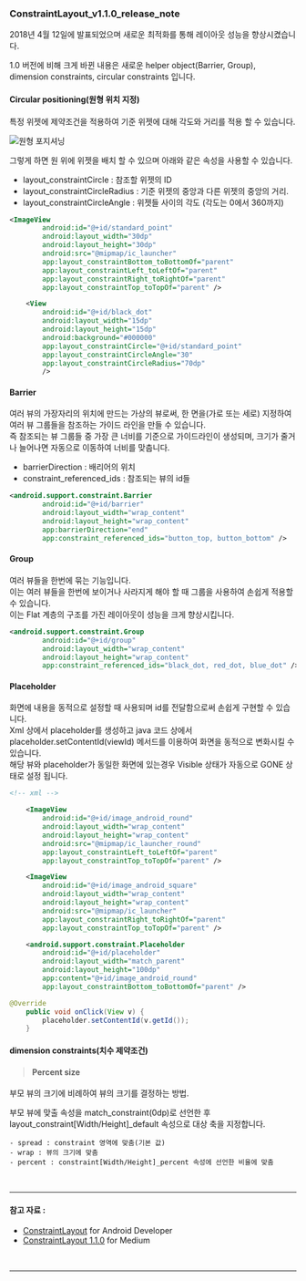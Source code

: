 ### ConstraintLayout_v1.1.0_release_note

2018년 4월 12일에 발표되었으며 새로운 최적화를 통해 레이아웃 성능을 향상시켰습니다.

1.0 버전에 비해 크게 바뀐 내용은 새로운 helper object(Barrier, Group), dimension constraints, circular constraints 입니다.


#### Circular positioning(원형 위치 지정)

특정 위젯에 제약조건을 적용하여 기준 위젯에 대해 각도와 거리를 적용 할 수 있습니다.</br>

![원형 포지셔닝](https://developer.android.com/reference/android/support/constraint/resources/images/circle2.png)

그렇게 하면 원 위에 위젯을 배치 할 수 있으며 아래와 같은 속성을 사용할 수 있습니다.</br>

- layout_constraintCircle : 참조할 위젯의 ID
- layout_constraintCircleRadius : 기준 위젯의 중앙과 다른 위젯의 중앙의 거리.
- layout_constraintCircleAngle : 위젯들 사이의 각도 (각도는 0에서 360까지)

``` xml
<ImageView
        android:id="@+id/standard_point"
        android:layout_width="30dp"
        android:layout_height="30dp"
        android:src="@mipmap/ic_launcher"
        app:layout_constraintBottom_toBottomOf="parent"
        app:layout_constraintLeft_toLeftOf="parent"
        app:layout_constraintRight_toRightOf="parent"
        app:layout_constraintTop_toTopOf="parent" />

    <View
        android:id="@+id/black_dot"
        android:layout_width="15dp"
        android:layout_height="15dp"
        android:background="#000000"
        app:layout_constraintCircle="@+id/standard_point"
        app:layout_constraintCircleAngle="30"
        app:layout_constraintCircleRadius="70dp"
        />
```

#### Barrier
여러 뷰의 가장자리의 위치에 만드는 가상의 뷰로써, 한 면을(가로 또는 세로) 지정하여 여러 뷰 그룹들을 참조하는 가이드 라인을 만들 수 있습니다.</br>
즉 참조되는 뷰 그룹들 중 가장 큰 너비를 기준으로 가이드라인이 생성되며, 크기가 줄거나 늘어나면 자동으로 이동하여 너비를 맞춥니다.</br>

- barrierDirection : 배리어의 위치
- constraint_referenced_ids : 참조되는 뷰의 id들

``` xml
<android.support.constraint.Barrier
        android:id="@+id/barrier"
        android:layout_width="wrap_content"
        android:layout_height="wrap_content"
        app:barrierDirection="end"
        app:constraint_referenced_ids="button_top, button_bottom" />
```

#### Group

여러 뷰들을 한번에 묶는 기능입니다.</br>
이는 여러 뷰들을 한번에 보이거나 사라지게 해야 할 때 그룹을 사용하여 손쉽게 적용할 수 있습니다.</br>
이는 Flat 계층의 구조를 가진 레이아웃이 성능을 크게 향상시킵니다.</br>

``` xml
<android.support.constraint.Group
        android:id="@+id/group"
        android:layout_width="wrap_content"
        android:layout_height="wrap_content"
        app:constraint_referenced_ids="black_dot, red_dot, blue_dot" />
```

#### Placeholder

화면에 내용을 동적으로 설정할 때 사용되며 id를 전달함으로써 손쉽게 구현할 수 있습니다.</br>
Xml 상에서 placeholder를 생성하고 java 코드 상에서 placeholder.setContentId(viewId) 메서드를 이용하여 화면을 동적으로 변화시킬 수 있습니다.</br>
해당 뷰와 placeholder가 동일한 화면에 있는경우 Visible 상태가 자동으로 GONE 상태로 설정 됩니다.</br>

``` xml
<!-- xml -->

    <ImageView
        android:id="@+id/image_android_round"
        android:layout_width="wrap_content"
        android:layout_height="wrap_content"
        android:src="@mipmap/ic_launcher_round"
        app:layout_constraintLeft_toLeftOf="parent"
        app:layout_constraintTop_toTopOf="parent" />

    <ImageView
        android:id="@+id/image_android_square"
        android:layout_width="wrap_content"
        android:layout_height="wrap_content"
        android:src="@mipmap/ic_launcher"
        app:layout_constraintRight_toRightOf="parent"
        app:layout_constraintTop_toTopOf="parent" />

    <android.support.constraint.Placeholder
        android:id="@+id/placeholder"
        android:layout_width="match_parent"
        android:layout_height="100dp"
        app:content="@+id/image_android_round"
        app:layout_constraintBottom_toBottomOf="parent" />
```

``` java
@Override
    public void onClick(View v) {
        placeholder.setContentId(v.getId());
    }
```


#### dimension constraints(치수 제약조건)

> #### Percent size

부모 뷰의 크기에 비례하여 뷰의 크기를 결정하는 방법.</br>

부모 뷰에 맞출 속성을 match_constraint(0dp)로 선언한 후 layout_constraint[Width/Height]_default 속성으로 대상 축을 지정합니다.</br>

	- spread : constraint 영역에 맞춤(기본 값)
	- wrap : 뷰의 크기에 맞춤
	- percent : constraint[Width/Height]_percent 속성에 선언한 비율에 맞춤


</br>

---

#### 참고 자료 :

 * [ConstraintLayout](https://developer.android.com/reference/android/support/constraint/ConstraintLayout.html) for Android Developer
 * [ConstraintLayout 1.1.0](https://android.jlelse.eu/whats-new-in-constraint-layout-1-1-0-acfe30cfc7be) for Medium

</br>

---
